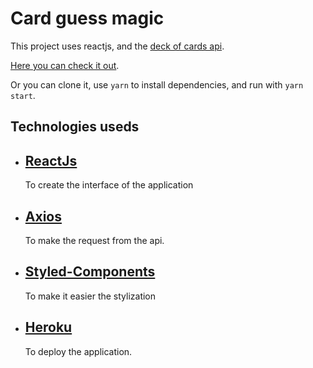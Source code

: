 # Card guess magic

This project uses reactjs, and the [deck of cards api](https://deckofcardsapi.com).

[Here you can check it out](https://cardsmagic21.herokuapp.com).

Or you can clone it, use `yarn` to install dependencies, and run with `yarn start`.

## Technologies useds

- ## [ReactJs](https://pt-br.reactjs.org)

  To create the interface of the application

- ## [Axios](https://github.com/axios/axios)

  To make the request from the api.

- ## [Styled-Components](https://styled-components.com)
  To make it easier the stylization

* ## [Heroku](https://www.heroku.com)
  To deploy the application.
